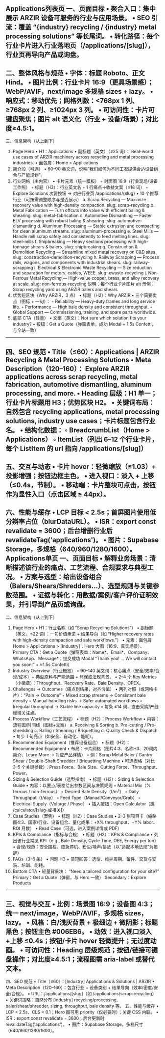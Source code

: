 Applications列表页
一、页面目标
• 聚合入口：集中展示 ARZIR 设备可服务的行业与应用场景。
• SEO 引流：覆盖 “{industry} recycling / {industry} metal processing solutions” 等长尾词。
• 转化路径：每个行业卡片进入行业落地页（/applications/[slug]），行业页再导向产品或询盘。
---
二、整体风格与规范
• 字体：标题 Roboto、正文 Hind。
• 图片比例：行业卡片 16:9（更具场景感）；WebP/AVIF，next/image 多规格 sizes + lazy。
• 响应式：移动优先；网格列数：<768px 1 列、≥768px 2 列、≥1024px 3 列。
• 可访问性：卡片可键盘聚焦；图片 alt 语义化（行业 + 设备/场景）；对比度≥4.5:1。
---
三、信息架构（从上到下）
1) Page Hero
• H1：Applications
• 副标题（英文）（≤25 词）：
    Real-world use cases of ARZIR machinery across recycling and metal processing industries.
• 面包屑：Home > Applications
2) 简介段（可选）
• 60–90 英文词，说明“我们如何为不同工况提供合适设备组合与产能规划”。
3) 行业网格（主内容）
• 卡片元素（统一模板）
    ◦ 封面图 16:9（行业现场/设备工作照）
    ◦ 标题（H3）：行业英文名
    ◦ 1 行痛点→收益文案（≤18 词）
    ◦ Explore Solutions 次要按钮 → 对应行业页 /applications/{slug}
• 10 个推荐行业（可按需调整顺序与是否展示）
    a. Scrap Recycling — Maximize recovery value with high-density compaction.
        slug: scrap-recycling
    b. Metal Fabrication — Turn offcuts into value with efficient baling & shearing.
        slug: metal-fabrication
    c. Automotive Dismantling — Faster ELV processing with robust baling & shearing.
        slug: automotive-dismantling
    d. Aluminum Processing — Stable extrusion and compacting for clean aluminum streams.
        slug: aluminum-processing
    e. Steel Mills — Handle mill scrap safely and consistently to feed melting lines.
        slug: steel-mills
    f. Shipbreaking — Heavy sections processing with high-tonnage shears & balers.
        slug: shipbreaking
    g. Construction & Demolition Recycling — Streamline mixed metal recovery on C&D sites.
        slug: construction-demolition-recycling
    h. Railway Scrapping — Process rails, wagons, and components with industrial shears.
        slug: railway-scrapping
    i. Electrical & Electronic Waste Recycling — Size reduction and separation for motors, cables, WEEE.
        slug: ewaste-recycling
    j. Non-Ferrous Metal Recycling — High-value copper, brass, and alloy recovery at scale.
        slug: non-ferrous-recycling
说明：每个行业卡片图片 alt 示例：Scrap recycling yard using ARZIR balers and shears
4) 优势短区块（Why ARZIR，3 点）
• 标题（H2）：Why ARZIR
• 三个简要卖点（图标 + 一句）：
    ◦ Reliability — Heavy-duty frames and long service life.
    ◦ Performance — High bale density and consistent throughput.
    ◦ Global Support — Commissioning, training, and spare parts worldwide.
5) 底部 CTA（轻量）
• 文案（英文）：Not sure which solution fits your industry?
• 按钮：Get a Quote（弹窗表单，成功 Modal + 1.5s Confetti，与全站一致）
---
四、SEO 规范
• Title（≤60）：Applications | ARZIR Recycling & Metal Processing Solutions
• Meta Description（120–160）：
    Explore ARZIR applications across scrap recycling, metal fabrication, automotive dismantling, aluminum processing, and more.
• Heading 层级：H1 单一；行业卡片标题用 H3；优势区块 H2。
• 关键词布局：自然包含 recycling applications, metal processing solutions, industry use cases；卡片标题包含行业名。
• 结构化数据：
    ◦ BreadcrumbList（Home > Applications）
    ◦ ItemList（列出 6–12 个行业卡片，每个 ListItem 的 url 指向 /applications/[slug]）
---
五、交互与动态
• 卡片 hover：轻微缩放（≤1.03）+ 投影增强；按钮边框主色。
• 进入视口：淡入 + 上移（≤0.4s，节制）。
• 移动端：卡片整块可点击，按钮作为显性入口（点击区域 ≥ 44px）。
---
六、性能与缓存
• LCP 目标 < 2.5s；首屏图片使用低分辨率占位（blurDataURL）。
• ISR：export const revalidate = 3600；后台增删行业后 revalidateTag('applications')。
• 图片：Supabase Storage，多规格（640/960/1280/1600）。
Applications单页
一、页面目标
• 解释业务场景：清晰描述该行业的痛点、工艺流程、合规要求与典型工况。
• 方案与选型：给出设备组合（Balers/Shears/Shredders…）、选型规则与关键参数范围。
• 证据与转化：用数据/案例/客户评价证明效果，并引导到产品页或询盘。
---
二、信息架构（从上到下）
1) Page Hero
• H1：行业名称（如 “Scrap Recycling Solutions”）
• 副标题（英文，≤22 词）：一句价值承诺 + 结果导向（如 “Higher recovery rates with high-density compaction and safe workflows.”）
• 元素：面包屑 Home > Applications > [Industry]；Hero 大图（16:9、真实场景）、Primary CTA：Get a Quote（弹窗表单：Name*、Email*、Company、WhatsApp、Message*；提交成功 Modal “Thank you! … We will contact you soon!” + ≈1.5s Confetti）
2) Industry Overview（行业概览）
• 90–140 英文词：核心痛点（安全/效率/合规/成本）+ 典型原料与产能范围 + 环保或法规背景。
• 2–4 个 Key Metrics（小徽章）：Throughput、Recovery Rate、Bale Density、OPEX。
3) Challenges → Outcomes（痛点到结果，对齐价值）
• 两列对照（或网格卡片）：“Pain → Outcome”
    ◦ Mixed scrap streams → Consistent bale density
    ◦ Manual handling risks → Safer automated workflows
    ◦ Irregular throughput → Stable line capacity
• 每条 ≤14 词，直击采购/产线经理关注点。
4) Process Workflow（工艺流程）
• 标题（H2）：Process Workflow
• 内容：流程图/时间线（图标+文案）
    a. Receiving & Sorting
    b. Pre-cutting / Pre-shredding
    c. Baling / Shearing / Briquetting
    d. Quality Check & Dispatch
• 每步 1 句亮点（如安全、自动化、能耗）。
5) Recommended Equipment（推荐设备组合）
• 标题（H2）：Recommended Equipment
• 布局：卡片网格（图片4:3、名称H3、20词内简介、Learn More → 对应产品详情）
    ◦ 例：Scrap Metal Baler / Gantry Shear / Double-Shaft Shredder / Briquetting Machine
• 可选表格（对比 3–5 个关键参数）：Press Force、Bale Size、Cutting Force、Throughput、Power。
6) Sizing & Selection Guide（选型指南）
• 标题（H2）：Sizing & Selection Guide
• 内容：以要点/表格给出参数区间与决策规则
    ◦ Material Mix（% ferrous / non-ferrous）
    ◦ Desired Bale Density（t/m³）
    ◦ Daily Throughput（t/day）
    ◦ Feed Type（Manual/Conveyor/Grab）
    ◦ Electrical Supply（Voltage / Phase）
• 插入按钮：Open Calculator（跳 /calculator/[slug-或相关]）
7) Case Studies（案例）
• 标题（H2）：Case Studies
• 2–3 张项目卡（缩略图4:3、国家/行业、设备组合、量化成果：+X% throughput、−Y% labor、ROI 月数）
• Read Case（可选，进入案例详情或 PDF）
8) KPIs & Compliance（指标与合规）
• 标题（H2）：KPIs & Compliance
• 列出该行业常见 KPI（e.g., Bale Density, Cycle Time, OEE, Energy per ton）
• 合规/规范：安全围栏、应急停机、粉尘/噪声/排放（以“适配本地法规”为措辞）
9) FAQs（3–6 条）
• 问题 H3 + 简短回答：选型、维护周期、备件、交货与安装、培训、能耗。
10) Bottom CTA
• 轻量背景块：
    “Need a tailored configuration for your site?”
    Primary：Get a Quote（弹窗，与 Hero 一致）
    Secondary：Explore Products
---
三、视觉与交互
• 比例：场景图 16:9；设备图 4:3；统一 next/image，WebP/AVIF，多规格 sizes，lazy。
• 风格：白/浅灰背景 + 极细边 + 微阴影；标题黑色；按钮主色 #006EB6。
• 动效：进入视口淡入+上移 ≤0.4s；按钮/卡片 hover 轻微提升；无过度动画。
• 可访问性：Heading 层级规范；按钮/链接可键盘操作；对比度≥4.5:1；流程图需 aria-label 或替代文本。
---
四、SEO 规范
• Title（≤60）：[Industry] Applications & Solutions | ARZIR
• Meta Description（120–160）：包含行业 + 设备类别 + 结果导向（效率/密度/安全/合规）。
• URL：/applications/[slug]（如 /applications/scrap-recycling）
• 关键词策略：自然分布 [industry] recycling/processing, baler/shear/shredder, sizing, throughput, bale density 等。
五、性能与缓存
• LCP < 2.5s、CLS < 0.1；Hero 图可用 priority（仅必要时）；关键 CSS 内联。
• ISR：export const revalidate = 3600；后台更新时 revalidateTag('applications')。
• 图片：Supabase Storage，多档尺寸（640/960/1280/1600）。